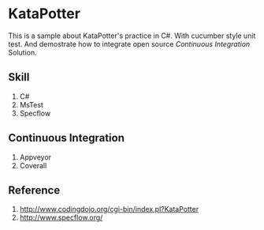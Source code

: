 # KataPotter

This is a sample about KataPotter's practice in C#.
With cucumber style unit test. And demostrate how to integrate open source *Continuous Integration* Solution.

## Skill

1. C#
1. MsTest
1. Specflow

## Continuous Integration

1. Appveyor
1. Coverall

## Reference

1. http://www.codingdojo.org/cgi-bin/index.pl?KataPotter
1. http://www.specflow.org/